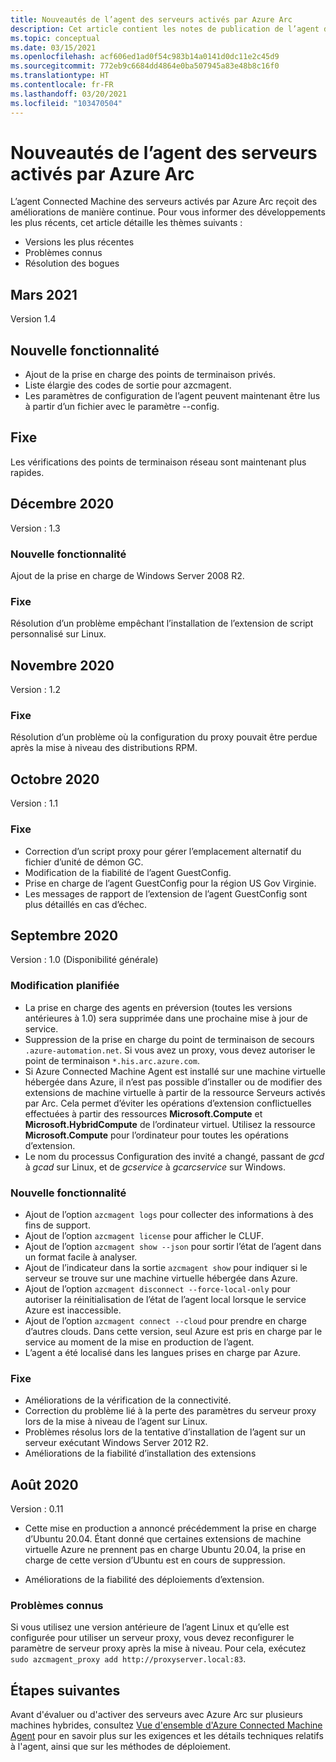 ```yaml
---
title: Nouveautés de l’agent des serveurs activés par Azure Arc
description: Cet article contient les notes de publication de l’agent des serveurs activés par Azure Arc. Pour la plupart des problèmes résumés, des liens mènent à des informations supplémentaires.
ms.topic: conceptual
ms.date: 03/15/2021
ms.openlocfilehash: acf606ed1ad0f54c983b14a0141d0dc11e2c45d9
ms.sourcegitcommit: 772eb9c6684dd4864e0ba507945a83e48b8c16f0
ms.translationtype: HT
ms.contentlocale: fr-FR
ms.lasthandoff: 03/20/2021
ms.locfileid: "103470504"
---
```

# <a name="whats-new-with-azure-arc-enabled-servers-agent"></a>Nouveautés de l’agent des serveurs activés par Azure Arc

L’agent Connected Machine des serveurs activés par Azure Arc reçoit des améliorations de manière continue. Pour vous informer des développements les plus récents, cet article détaille les thèmes suivants :

- Versions les plus récentes
- Problèmes connus
- Résolution des bogues

## <a name="march-2021"></a>Mars 2021

Version 1.4

## <a name="new-feature"></a>Nouvelle fonctionnalité

- Ajout de la prise en charge des points de terminaison privés.
- Liste élargie des codes de sortie pour azcmagent.
- Les paramètres de configuration de l’agent peuvent maintenant être lus à partir d’un fichier avec le paramètre --config.

## <a name="fixed"></a>Fixe

Les vérifications des points de terminaison réseau sont maintenant plus rapides.

## <a name="december-2020"></a>Décembre 2020

Version : 1.3

### <a name="new-feature"></a>Nouvelle fonctionnalité

Ajout de la prise en charge de Windows Server 2008 R2.

### <a name="fixed"></a>Fixe

Résolution d’un problème empêchant l’installation de l’extension de script personnalisé sur Linux.

## <a name="november-2020"></a>Novembre 2020

Version : 1.2

### <a name="fixed"></a>Fixe

Résolution d’un problème où la configuration du proxy pouvait être perdue après la mise à niveau des distributions RPM.

## <a name="october-2020"></a>Octobre 2020

Version : 1.1

### <a name="fixed"></a>Fixe

- Correction d’un script proxy pour gérer l’emplacement alternatif du fichier d’unité de démon GC.
- Modification de la fiabilité de l’agent GuestConfig.
- Prise en charge de l’agent GuestConfig pour la région US Gov Virginie.
- Les messages de rapport de l’extension de l’agent GuestConfig sont plus détaillés en cas d’échec.

## <a name="september-2020"></a>Septembre 2020

Version : 1.0 (Disponibilité générale)

### <a name="plan-for-change"></a>Modification planifiée

- La prise en charge des agents en préversion (toutes les versions antérieures à 1.0) sera supprimée dans une prochaine mise à jour de service.
- Suppression de la prise en charge du point de terminaison de secours `.azure-automation.net`. Si vous avez un proxy, vous devez autoriser le point de terminaison `*.his.arc.azure.com`.
- Si Azure Connected Machine Agent est installé sur une machine virtuelle hébergée dans Azure, il n’est pas possible d’installer ou de modifier des extensions de machine virtuelle à partir de la ressource Serveurs activés par Arc. Cela permet d’éviter les opérations d’extension conflictuelles effectuées à partir des ressources **Microsoft.Compute** et **Microsoft.HybridCompute** de l’ordinateur virtuel. Utilisez la ressource **Microsoft.Compute** pour l’ordinateur pour toutes les opérations d’extension.
- Le nom du processus Configuration des invité a changé, passant de *gcd* à *gcad* sur Linux, et de *gcservice* à *gcarcservice* sur Windows.

### <a name="new-feature"></a>Nouvelle fonctionnalité

- Ajout de l’option `azcmagent logs` pour collecter des informations à des fins de support.
- Ajout de l’option `azcmagent license` pour afficher le CLUF.
- Ajout de l’option `azcmagent show --json` pour sortir l’état de l’agent dans un format facile à analyser.
- Ajout de l’indicateur dans la sortie `azcmagent show` pour indiquer si le serveur se trouve sur une machine virtuelle hébergée dans Azure.
- Ajout de l’option `azcmagent disconnect --force-local-only` pour autoriser la réinitialisation de l’état de l’agent local lorsque le service Azure est inaccessible.
- Ajout de l’option `azcmagent connect --cloud` pour prendre en charge d’autres clouds. Dans cette version, seul Azure est pris en charge par le service au moment de la mise en production de l’agent.
- L’agent a été localisé dans les langues prises en charge par Azure.

### <a name="fixed"></a>Fixe

- Améliorations de la vérification de la connectivité.
- Correction du problème lié à la perte des paramètres du serveur proxy lors de la mise à niveau de l’agent sur Linux.
- Problèmes résolus lors de la tentative d’installation de l’agent sur un serveur exécutant Windows Server 2012 R2.
- Améliorations de la fiabilité d’installation des extensions

## <a name="august-2020"></a>Août 2020

Version : 0.11

- Cette mise en production a annoncé précédemment la prise en charge d’Ubuntu 20.04. Étant donné que certaines extensions de machine virtuelle Azure ne prennent pas en charge Ubuntu 20.04, la prise en charge de cette version d’Ubuntu est en cours de suppression.

- Améliorations de la fiabilité des déploiements d’extension.

### <a name="known-issues"></a>Problèmes connus

Si vous utilisez une version antérieure de l’agent Linux et qu’elle est configurée pour utiliser un serveur proxy, vous devez reconfigurer le paramètre de serveur proxy après la mise à niveau. Pour cela, exécutez `sudo azcmagent_proxy add http://proxyserver.local:83`.

## <a name="next-steps"></a>Étapes suivantes

Avant d'évaluer ou d'activer des serveurs avec Azure Arc sur plusieurs machines hybrides, consultez [Vue d'ensemble d'Azure Connected Machine Agent](agent-overview.md) pour en savoir plus sur les exigences et les détails techniques relatifs à l'agent, ainsi que sur les méthodes de déploiement.